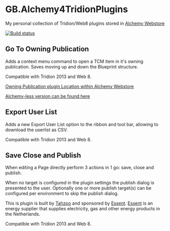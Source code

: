 # GB.Alchemy4TridionPlugins
My personal collection of Tridion/Web8 plugins stored in [Alchemy Webstore](http://alchemywebstore.com)

[![Build status](https://ci.appveyor.com/api/projects/status/tkqs6mfsfljkmlr9?svg=true)](https://ci.appveyor.com/project/GuusBeltman/gb-alchemy4tridionplugins)

## Go To Owning Publication
Adds a context menu command to open a TCM item in it's owning publication. Saves moving up and down the Blueprint structure.

Compatible with Tridion 2013 and Web 8.

[Owning Publication plugin Location within Alchemy Webstore](http://alchemywebstore.com/plugins/55d32cf5e4de020da4123e64)

[Alchemy-less version can be found here](https://github.com/Guzzter/GoToOwningPublication)

## Export User List
Adds a new Export User List option to the ribbon and tool bar, allowing to download the userlist as CSV.

Compatible with Tridion 2013 and Web 8.

## Save Close and Publish
When editing a Page directly perform 3 actions in 1 go: save, close and publish. 

When no target is configured in the plugin settings the publish dialog is presented to the user. Optionally one or more publish target(s) can be configured per environment to skip the publish dialog.

This is plugin is built by <a href="http://www.tahzoo.com" target="_blank"> Tahzoo</a> and sponsored by <a href="http://www.essent.nl" target="_blank">Essent</a>. 
<a href="http://www.essent.nl" target="_blank">Essent</a> is an energy supplier that supplies electricity, gas and other energy products in the Netherlands.

Compatible with Tridion 2013 and Web 8.